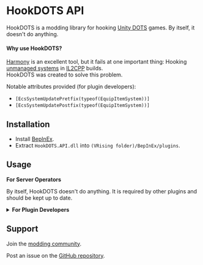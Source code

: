 # HookDOTS API

HookDOTS is a modding library for hooking [Unity DOTS](https://unity.com/dots) games. By itself, it doesn't do anything.

#### Why use HookDOTS?

[Harmony](https://github.com/BepInEx/HarmonyX) is an excellent tool, but it fails at one important thing: Hooking [unmanaged systems](https://docs.unity3d.com/Packages/com.unity.entities@1.3/api/Unity.Entities.ISystem.html) in [IL2CPP](https://docs.unity3d.com/6000.1/Documentation/Manual/scripting-backends-il2cpp.html) builds.\
HookDOTS was created to solve this problem.

Notable attributes provided (for plugin developers):

- `[EcsSystemUpdatePretfix(typeof(EquipItemSystem))]`
- `[EcsSystemUpdatePostfix(typeof(EquipItemSystem))]`


## Installation

- Install [BepInEx](https://v-rising.thunderstore.io/package/BepInEx/BepInExPack_V_Rising/).
- Extract `HookDOTS.API.dll` into `(VRising folder)/BepInEx/plugins`.


## Usage

**For Server Operators**

By itself, HookDOTS doesn't do anything. It is required by other plugins and should be kept up to date.



<details><summary><strong>For Plugin Developers</strong></summary>

## How to use

#### 1. Add a reference to the plugin.
>`dotnet add package HookDOTS.API`

#### 2. Add the API plugin as a dependency via the `BepInDependency` attribute on your plugin class.
```C#
[BepInPlugin(MyPluginInfo.PLUGIN_GUID, MyPluginInfo.PLUGIN_NAME, MyPluginInfo.PLUGIN_VERSION)]
[BepInDependency("HookDOTS.API")]
public class ExamplePlugin : BasePlugin
```

#### 3. Register hooks in your plugin's Load method.

```C#
public override void Load()
{
    //... other initialization code

    // Register your plugin's hooks with HookDOTS
    _hookDOTS = new HookDOTS.API.HookDOTS(MyPluginInfo.PLUGIN_GUID, Log);
    _hookDOTS.RegisterHooks();
}
```

#### 4. Teardown in your plugin's Unload method.
```C#
public override bool Unload()
{
    //... other unloading code

    _hookDOTS.Dispose();
    return true;
}
```

#### 5. Set up prefix and postifx hooks for System OnUpdate calls. Both managed and unmanaged systems can be hooked.
```C#
public class ExamplePatch
{
    // The hook must be `public` and `static`.
    // If you want SystemState* passed in, an `unsafe` context is also required.
    [EcsSystemUpdatePrefix(typeof(EquipItemSystem))]
    unsafe public static bool ExamplePrefix(SystemState* systemState)
    {
        var world = systemState->World;
        ExamplePlugin.LogInstance.LogInfo($"ExamplePrefix executing in world {world.Name}.");

        // You can return false, to skip the hooked OnUpdate. Other prefix hooks will still run.
        bool shouldSkipTheOriginal = true;
        return !shouldSkipTheOriginal; // this will be returned, and is false. Therefore the original will be skipped.
    }

    [EcsSystemUpdatePostfix(typeof(EquipItemSystem))]
    unsafe public static void ExamplePostfix(SystemState* systemState)
    {
        var world = systemState->World;
        ExamplePlugin.LogInstance.LogInfo($"ExamplePostfix executing in world {world.Name}.");
        // Unlike a prefix hook, a postfix hook cannot return false to skip anything.
        // The only valid return type is `void`.
    }

}
```

### onlyWhenSystemRuns
You can set `onlyWhenSystemRuns` to `false`, and the hook will be called even if the system doesn't actually run.\

```C#
[EcsSystemUpdatePrefix(typeof(EquipItemSystem), onlyWhenSystemRuns: false)]
public static void ExamplePrefix2()
{
    // (this is commented out, because the log would be spammed every frame)
    // ExamplePlugin.LogInstance.LogInfo($"ExamplePrefix2 executing");
}
```


### Throttling
If you're using hooks to dump information and don't want to be flooded every frame, the `Throttle` attribute can be used.
```C#
// You can specify `days`, `hours`, `minutes`, `seconds`, and `milliseconds` to define the throttle interval.
// Internally, these are used to create a `System.TimeSpan`
[Throttle(seconds: 10)]
[EcsSystemUpdatePrefix(typeof(EquipItemSystem), onlyWhenSystemRuns: false)]
public static void ExamplePrefixThrottled()
{
    ExamplePlugin.LogInstance.LogInfo($"ExamplePrefixThrottled executing (throttled to once every 10 seconds)");
}
```

### Example project
A full [example project](https://github.com/cheesasaurus/HookDOTS/tree/main/BepInExPlugins/ExamplePlugin) is available. Of particular interest:
- [Plugin entry point](https://github.com/cheesasaurus/HookDOTS/blob/main/BepInExPlugins/ExamplePlugin/ExamplePlugin.cs)
- [Prefix hook examples](https://github.com/cheesasaurus/HookDOTS/blob/main/BepInExPlugins/ExamplePlugin/src/Patches/EcsSystemUpdatePrefix_ExamplePatch.cs)
- [Postfix hook examples](https://github.com/cheesasaurus/HookDOTS/blob/main/BepInExPlugins/ExamplePlugin/src/Patches/EcsSystemUpdatePostfix_ExamplePatch.cs)

</details>

## Support

Join the [modding community](https://vrisingmods.com/discord).

Post an issue on the [GitHub repository](https://github.com/cheesasaurus/HookDOTS). 